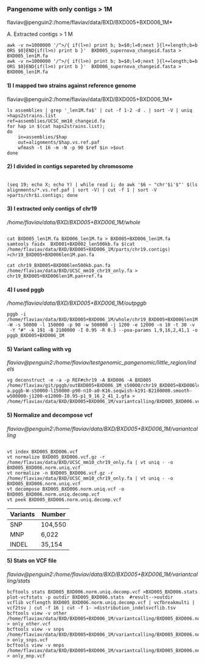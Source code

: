 ### Pangenome with only contigs > 1M

flaviav@penguin2:/home/flaviav/data/BXD/BXD005+BXD006_1M*

A. Extracted contigs > 1 M
```shell
awk -v n=1000000 '/^>/{ if(l>n) print b; b=$0;l=0;next }{l+=length;b=b ORS $0}END{if(l>n) print b }'  BXD005_supernova_changeid.fasta > BXD005_len1M.fa
awk -v n=1000000 '/^>/{ if(l>n) print b; b=$0;l=0;next }{l+=length;b=b ORS $0}END{if(l>n) print b }'  BXD006_supernova_changeid.fasta > BXD006_len1M.fa
```

#### 1) I mapped two strains against reference genome
 
flaviav@penguin2:/home/flaviav/data/BXD/BXD005+BXD006_1M*

```shell
ls assemblies | grep '_len1M.fa$' | cut -f 1-2 -d . | sort -V | uniq >haps2strains.list
ref=assemblies/UCSC_mm10_changeid.fa
for hap in $(cat haps2strains.list);
do
    in=assemblies/$hap
    out=alignments/$hap.vs.ref.paf
    wfmash -t 16 -m -N -p 90 $ref $in >$out
done

```
#### 2) I divided in contigs separeted by chromosome

```shell

(seq 19; echo X; echo Y) | while read i; do awk '$6 ~ "chr'$i'$"' $(ls alignments/*.vs.ref.paf | sort -V) | cut -f 1 | sort -V >parts/chr$i.contigs; done
```

####  3) I extracted only contigs of chr19

*/home/flaviav/data/BXD/BXD005+BXD006_1M/whole*

```shell

cat BXD005_len1M.fa BXD006_len1M.fa > BXD005+BXD006_len1M.fa
samtools faidx  BXD001+BXD002_len500kb.fa $(cat /home/flaviav/data/BXD/BXD005+BXD006_1M/parts/chr19.contigs) >chr19_BXD005+BXD006len1M.pan.fa 

cat chr19_BXD005+BXD006len500kb.pan.fa  /home/flaviav/data/BXD/UCSC_mm10_chr19_only.fa > chr19_BXD005+BXD006len1M.pan+ref.fa 
```
####  4) I used pggb

*/home/flaviav/data/BXD/BXD005+BXD006_1M/outpggb*

```shell
pggb -i /home/flaviav/data/BXD/BXD005+BXD006_1M/whole/chr19_BXD005+BXD006len1M.pan+ref.fa -W -s 50000 -l 150000 -p 90 -w 500000 -j 1200 -e 12000 -n 10 -t 30 -v
 -Y "#" -k 191 -B 2100000 -I 0.95 -R 0.3 --poa-params 1,9,16,2,41,1 -o pggb_BXD005+BXD006_1M

```
#### 5) Variant calling with vg

*flaviav@penguin2:/home/flaviav/testgenomic_pangenomic/little_region/indels*
```shell
vg deconstruct -e -a -p REF#chr19 -A BXD006 -A BXD005 /home/flaviav/git/pggb/outBXD005+BXD006_1M_s50000/chr19_BXD005+BXD006len1Mkb.pan+ref.f
a.pggb-W-s50000-l150000-p90-n10-a0-K16.seqwish-k191-B2100000.smooth-w500000-j1200-e12000-I0.95-p1_9_16_2_41_1.gfa > /home/flaviav/data/BXD/BXD005+BXD006_1M/variantcalling/BXD005_BXD006.vcf
```

#### 5) Normalize and decompose vcf

*flaviav@penguin2:/home/flaviav/data/BXD/BXD005+BXD006_1M/variantcalling*

```shell

vt index BXD005_BXD006.vcf
vt normalize BXD005_BXD006.vcf.gz -r /home/flaviav/data/BXD/UCSC_mm10_chr19_only.fa | vt uniq - -o BXD005_BXD006.norm.uniq.vcf
vt normalize -n BXD005_BXD006.vcf.gz -r /home/flaviav/data/BXD/UCSC_mm10_chr19_only.fa | vt uniq - -o BXD005_BXD006.norm.uniq.vcf
vt decompose BXD005_BXD006.norm.uniq.vcf -o BXD005_BXD006.norm.uniq.decomp.vcf
vt peek BXD005_BXD006.norm.uniq.decomp.vcf
```

Variants          | Number       
--------------| -------------  
SNP        | 104,550  
MNP    | 	6,022
INDEL  | 35,154

#### 5) Stats on VCF file

*flaviav@penguin2:/home/flaviav/data/BXD/BXD005+BXD006_1M/variantcalling/stats*
```shell
bcftools stats BXD005_BXD006.norm.uniq.decomp.vcf >BXD005_BXD006.stats
plot-vcfstats -p outdir BXD005_BXD006.stats  #result-->outdir
vcflib vcflength BXD005_BXD006.norm.uniq.decomp.vcf | vcfbreakmulti | vcf2tsv | cut -f 16 | cut -f 1- >distribution_indelsvcflib.tsv
bcftools view -v other /home/flaviav/data/BXD/BXD005+BXD006_1M/variantcalling/BXD005_BXD006.norm.uniq.decomp.vcf > only_other.vcf
bcftools view -v snps /home/flaviav/data/BXD/BXD005+BXD006_1M/variantcalling/BXD005_BXD006.norm.uniq.decomp.vcf > only_snps.vcf
bcftools view -v mnps /home/flaviav/data/BXD/BXD005+BXD006_1M/variantcalling/BXD005_BXD006.norm.uniq.decomp.vcf > only_mnp.vcf




